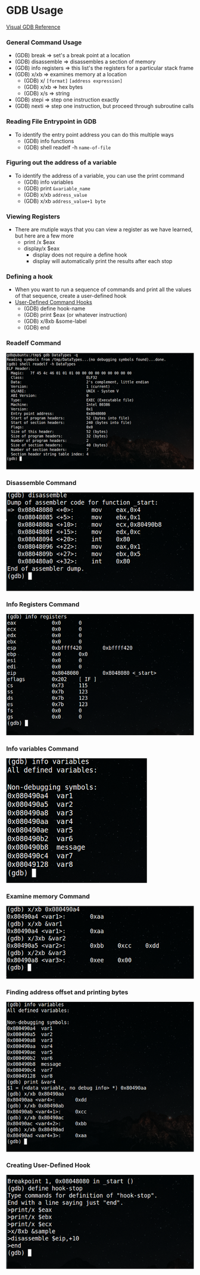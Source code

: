 # GDB Usage

[Visual GDB Reference](http://visualgdb.com/gdbreference/commands/x)

### General Command Usage
* (GDB) break <value> => set's a break point at a location
* (GDB) disassemble => disassembles a section of memory
* (GDB) info registers => this list's the registers for a particular stack frame
* (GDB) x/xb => examines memory at a location
    * (GDB) x/ `[format]` `[address expression]`
    * (GDB) x/xb => hex bytes
    * (GDB) x/s => string
* (GDB) stepi => step one instruction exactly
* (GDB) nexti => step one instruction, but proceed through subroutine calls

### Reading File Entrypoint in GDB
* To identify the entry point address you can do this multiple ways
    * (GDB) info functions
    * (GDB) shell readelf -h `name-of-file`

### Figuring out the address of a variable
* To identify the address of a variable, you can use the print command
    * (GDB) info variables
    * (GDB) print `&variable_name`
    * (GDB) x/xb `address_value`
    * (GDB) x/xb `address_value+1 byte`

### Viewing Registers
* There are mutiple ways that you can view a register as we have learned, but here are a few more
    * print /x $eax
    * display/x $eax
        * display does not require a define hook
        * display will automatically print the results after each stop

### Defining a hook
* When you want to run a sequence of commands and print all the values of that sequence, create a user-defined hook
* [User-Defined Command Hooks](https://ftp.gnu.org/old-gnu/Manuals/gdb/html_node/gdb_189.html)
    * (GDB) define hook-name
    * (GDB) print $eax (or whatever instruction)
    * (GDB) x/8xb &some-label
    * (GDB) end 

### Readelf Command
<kbd><img src="https://github.com/billburn/assembly/blob/master/GDB%20Usage/Screen-Captures/readelf-01.png" /></kbd>

### Disassemble Command
<kbd><img src="https://github.com/billburn/assembly/blob/master/GDB%20Usage/Screen-Captures/disassemble-01.png" /></kbd>

### Info Registers Command
<kbd><img src="https://github.com/billburn/assembly/blob/master/GDB%20Usage/Screen-Captures/info-registers-01.png" /></kbd>

### Info variables Command
<kbd><img src="https://github.com/billburn/assembly/blob/master/GDB%20Usage/Screen-Captures/info-variables-01.png" /></kbd>

### Examine memory Command
<kbd><img src="https://github.com/billburn/assembly/blob/master/GDB%20Usage/Screen-Captures/examine-01.png" /></kbd>

### Finding address offset and printing bytes
<kbd><img src="https://github.com/billburn/assembly/blob/master/GDB%20Usage/Screen-Captures/examine-02.png" /></kbd>

### Creating User-Defined Hook
<kbd><img src="https://github.com/billburn/assembly/blob/master/GDB%20Usage/Screen-Captures/define-hook-01.png" /></kbd>